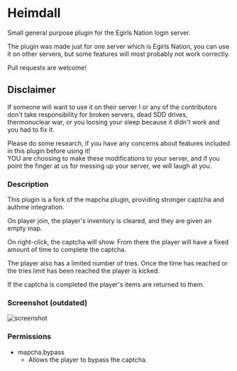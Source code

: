 # Heimdall
Small general purpose plugin for the Egirls Nation login server.

The plugin was made just for one server which is Egirls Nation, you can use it on other servers, but some features will most probably not work correctly.

Pull requests are welcome!

## Disclaimer

If someone will want to use it on their server I or any of the contributors don't take responsibility for broken servers, dead SDD drives, thermonuclear war, or you loosing your sleep because it didn't work and you had to fix it.

Please do some research, if you have any concerns about features included in this plugin before using it!  
YOU are choosing to make these modifications to your server, and if you point the finger at us for messing up your server, we will laugh at you.

### Description
This plugin is a fork of the mapcha plugin, providing stronger captcha and authme integration.

On player join, the player's inventory is cleared, and they are given an empty map.

On right-click, the captcha will show. From there the player will have a fixed amount of time to complete the captcha.

The player also has a limited number of tries. Once the time has reached or the tries limit has been reached the player is kicked.

If the captcha is completed the player's items are returned to them.

### Screenshot (outdated)
![screenshot](https://i.imgur.com/2gK9mEV.png)

### Permissions
* mapcha.bypass
    * Allows the player to bypass the captcha.
  
